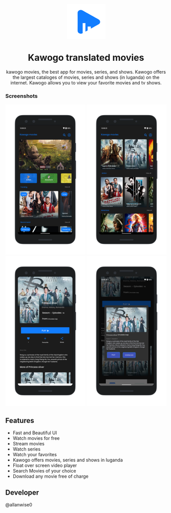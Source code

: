 <div align="center">
<img src="logo.png" width="120" height="108" >
</div>

<h1 align="center">Kawogo translated movies</h1>
<div align="center">kawogo movies, the best app for movies, series, and shows.
Kawogo offers the largest cataloges of movies, series and shows (in luganda) on the internet.
Kawogo allows you to view your favorite movies and tv shows.</div>

<p>
<div align="center">


</div>
</p>

### Screenshots

<div align="center">
<img src="pic1.png" width="250">
<img src="pic3.png" width="250">
<img src="pic4.png" width="250">
<img src="pic5.png" width="250">

</div>

## Features
* Fast and Beautiful UI
* Watch movies for free
* Stream movies
* Watch series
* Watch your favorites
* Kawogo offers movies, series and shows in luganda
* Float over screen video player
* Search Movies of your choice
* Download any movie free of charge

## Developer
@allanwise0
